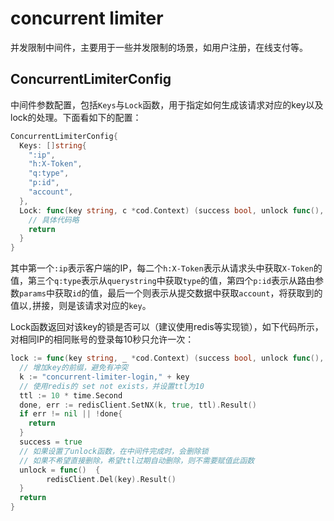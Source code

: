 # concurrent limiter

并发限制中间件，主要用于一些并发限制的场景，如用户注册，在线支付等。

## ConcurrentLimiterConfig

中间件参数配置，包括`Keys`与`Lock`函数，用于指定如何生成该请求对应的key以及lock的处理。下面看如下的配置：

```go
ConcurrentLimiterConfig{
  Keys: []string{
    ":ip",
    "h:X-Token",
    "q:type",
    "p:id",
    "account",
  },
  Lock: func(key string, c *cod.Context) (success bool, unlock func(), err error) {
    // 具体代码略
    return
  }
}
```

其中第一个`:ip`表示客户端的IP，每二个`h:X-Token`表示从请求头中获取`X-Token`的值，第三个`q:type`表示从`querystring`中获取`type`的值，第四个`p:id`表示从路由参数`params`中获取`id`的值，最后一个则表示从提交数据中获取`account`，将获取到的值以`,`拼接，则是该请求对应的`key`。

Lock函数返回对该key的锁是否可以（建议使用redis等实现锁），如下代码所示，对相同IP的相同账号的登录每10秒只允许一次：


```go
lock := func(key string, _ *cod.Context) (success bool, unlock func(), err error) {
  // 增加key的前缀，避免有冲突
  k := "concurrent-limiter-login," + key
  // 使用redis的 set not exists，并设置ttl为10
  ttl := 10 * time.Second
  done, err := redisClient.SetNX(k, true, ttl).Result()
  if err != nil || !done{
    return
  }
  success = true
  // 如果设置了unlock函数，在中间件完成时，会删除锁
  // 如果不希望直接删除，希望ttl过期自动删除，则不需要赋值此函数
  unlock = func()  {
		redisClient.Del(key).Result()
  }
  return
}
```
